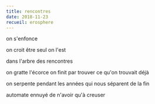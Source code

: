 ```yaml
---
title: rencontres
date: 2018-11-23
recueil: erosphere
---
```


on s'enfonce

on croit être seul
on l'est

dans l'arbre des rencontres

on gratte l'écorce on finit par trouver
ce qu'on trouvait déjà

on serpente pendant les années
qui nous séparent de la fin

automate ennuyé de n'avoir qu'à creuser

